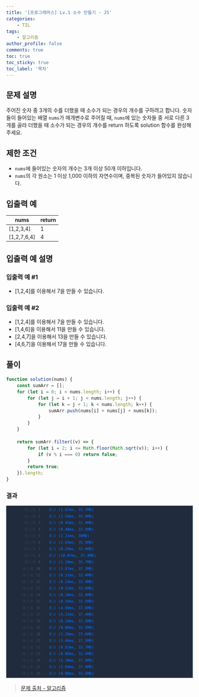 ```yaml
---
title: '[프로그래머스] Lv.1 소수 만들기 - JS'
categories:
    - TIL
tags:
    - 알고리즘
author_profile: false
comments: true
toc: true
toc_sticky: true
toc_label: '목차'
---
```


## 문제 설명

주어진 숫자 중 3개의 수를 더했을 때 소수가 되는 경우의 개수를 구하려고 합니다. 숫자들이 들어있는 배열 `nums`가 매개변수로 주어질 때, `nums`에 있는 숫자들 중 서로 다른 3개를 골라 더했을 때 소수가 되는 경우의 개수를 return 하도록 solution 함수를 완성해주세요.

## 제한 조건

-   `nums`에 들어있는 숫자의 개수는 3개 이상 50개 이하입니다.
-   `nums`의 각 원소는 1 이상 1,000 이하의 자연수이며, 중복된 숫자가 들어있지 않습니다.

## 입출력 예

| nums        | return |
| ----------- | ------ |
| [1,2,3,4]   | 1      |
| [1,2,7,6,4] | 4      |

## 입출력 예 설명

### 입출력 예 #1

-   [1,2,4]를 이용해서 7을 만들 수 있습니다.

### 입출력 예 #2

-   [1,2,4]를 이용해서 7을 만들 수 있습니다.
-   [1,4,6]을 이용해서 11을 만들 수 있습니다.
-   [2,4,7]을 이용해서 13을 만들 수 있습니다.
-   [4,6,7]을 이용해서 17을 만들 수 있습니다.

## 풀이

```javascript
function solution(nums) {
    const sumArr = [];
    for (let i = 0; i < nums.length; i++) {
        for (let j = i + 1; j < nums.length; j++) {
            for (let k = j + 1; k < nums.length; k++) {
                sumArr.push(nums[i] + nums[j] + nums[k]);
            }
        }
    }

    return sumArr.filter((v) => {
        for (let i = 2; i <= Math.floor(Math.sqrt(v)); i++) {
            if (v % i === 0) return false;
        }
        return true;
    }).length;
}
```

### 결과

![result](/assets/images/2023/09/06/algorithm-55-result.png)

> [문제 출처 - 알고리즘](https://school.programmers.co.kr/learn/courses/30/lessons/12977)
